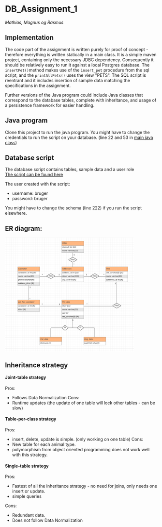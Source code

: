 # DB_Assignment_1
*Mathias, Magnus og Rasmus*


## Implementation  
The code part of the assignment is written purely for proof of concept - therefore everything is written statically in a main class.  It is a simple maven project, containing only the necessary JDBC dependency. Consequently it should be relatively easy to run it against a local Postgres database. 
The `insertPet()`method makes use of the `insert_pet` procedure from the sql script, and the `printAllPets()` uses the view "PETS". The SQL script is reentrant and it includes insertion of sample data matching the specifications in the assignment.  

Further versions of the Java program could include Java classes that correspond to the database tables, complete with inheritance, and usage of a persistence framework for easier handling.


## Java program  
Clone this project to run the java program.
You might have to change the credentials to run the script on your database. (line 22 and 53 in [main java class](https://github.com/RasmusLynge/DB_Assignment_1/blob/main/src/main/java/Main.java))


## Database script  
The database script contains tables, sample data and a user role  
[The script can be found here](https://github.com/RasmusLynge/DB_Assignment_1/blob/main/SCRIPT.sql)  

The user created with the script:  
- username: bruger  
- password: bruger  
  
You might have to change the schema (line 222) if you run the script elsewhere.  


## ER diagram: 
![Diagram picture](https://github.com/RasmusLynge/DB_Assignment_1/blob/main/ER_diagram.png)


## Inheritance strategy  
#### Joint-table strategy 
Pros:  
-  Follows Data Normalization
Cons:
- Runtime updates (the update of one table will lock other tables - can be slow)


#### Table-per-class strategy  
Pros:  
-  insert, delete, update is simple. (only working on one table)
Cons:
- New table for each animal type.
- polymorphism from object oriented programming does not work well with this strategy.


#### Single-table strategy  
Pros:  
- Fastest of all the inheritance strategy - no need for joins, only needs one insert or update.  
- simple queries
  
Cons:  
- Redundant data.  
- Does not follow Data Normalization
